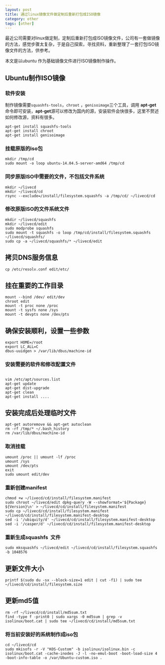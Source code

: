 ```yaml
---
layout: post
title: 通过linux镜像文件做定制后重新打包成ISO镜像
category: other
tags: [other]
---
```




最近公司需要对linux做定制，定制后重新打包成ISO镜像文件，公司有一套做镜像的方法，感觉步骤太复杂，于是自己探索，寻找资料，重新整理了一套打包ISO镜像文件的方法，供参考。

本文是以ubuntu 作为基础镜像文件进行ISO镜像制作操作。



## Ubuntu制作ISO镜像

### 软件安装

制作镜像需要```squashfs-tools```，```chroot``` ，```genisoimage```三个工具，调用 **apt-get**命令即可安装，**apt-get**源可以修改为国内的源，安装软件会快很多，这里不赘述如何修改源，资料有很多。

~~~
apt-get install squashfs-tools
apt-get install chroot 
apt-get install genisoimage
~~~

###  挂载原版的iso包

~~~
mkdir /tmp/cd
sudo mount -o loop ubuntu-14.04.5-server-amd64 /tmp/cd
~~~



###  同步原版ISO中需要的文件，不包括文件系统

~~~
mkdir ~/livecd
mkdir ~/livecd/cd
rsync --exclude=/install/filesystem.squashfs -a /tmp/cd/ ~/livecd/cd
~~~



### 修改原版ISO的文件系统文件

~~~
mkdir ~/livecd/squashfs
mkdir ~/livecd/edit
sudo modprobe squashfs
sudo mount -t squashfs -o loop /tmp/cd/install/filesystem.squashfs ~/livecd/squashfs/
sudo cp -a ~/livecd/squashfs/* ~/livecd/edit
~~~



## 拷贝DNS服务信息

~~~
cp /etc/resolv.conf edit/etc/
~~~



## 挂在重要的工作目录

~~~
mount --bind /dev/ edit/dev
chroot edit
mount -t proc none /proc
mount -t sysfs none /sys
mount -t devpts none /dev/pts
~~~



## 确保安装顺利，设置一些参数

~~~
export HOME=/root
export LC_ALL=C
dbus-uuidgen > /var/lib/dbus/machine-id
~~~



### 	安装需要的软件和修改配置文件

~~~

vim /etc/apt/sources.list
apt-get update
apt-get dist-upgrade
apt-get clean
apt-get install ....
~~~



## 安装完成后处理临时文件

~~~
apt-get autoremove && apt-get autoclean
rm -rf /tmp/* ~/.bash_history
rm /var/lib/dbus/machine-id
~~~



### 取消挂载

~~~
umount /proc || umount -lf /proc
umount /sys
umount /dev/pts
exit
sudo umount edit/dev
~~~



### 重新创建manifest 

~~~
chmod +w ~/livecd/cd/install/filesystem.manifest
sudo chroot ~/livecd/edit dpkg-query -W --showformat='${Package} ${Version}\n' > ~/livecd/cd/install/filesystem.manifest
sudo cp ~/livecd/cd/install/filesystem.manifest ~/livecd/cd/install/filesystem.manifest-desktop
sed -i '/ubiquity/d' ~/livecd/cd/install/filesystem.manifest-desktop
sed -i '/casper/d' ~/livecd/cd/install/filesystem.manifest-desktop
~~~





### 重新生成squashfs  文件

~~~
sudo mksquashfs ~/livecd/edit ~/livecd/cd/install/filesystem.squashfs -b 1048576
~~~



## 更新文件大小

~~~
printf $(sudo du -sx --block-size=1 edit | cut -f1) | sudo tee ~/livecd/cd/install/filesystem.size
~~~



## 更新md5值

~~~
rm -rf ~/livecd/cd/install/md5sum.txt
find -type f -print0 | sudo xargs -0 md5sum | grep -v isolinux/boot.cat | sudo tee ~/livecd/cd/install/md5sum.txt
~~~



### 将当前安装好的系统制作成iso包

~~~
cd ~/livecd/cd
sudo mkisofs -r -V "KOS-Custom" -b isolinux/isolinux.bin -c isolinux/boot.cat -cache-inodes -J -l -no-emul-boot -boot-load-size 4 -boot-info-table -o /var/Ubuntu-custom.iso .
~~~





